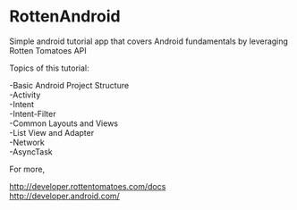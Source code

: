 RottenAndroid
=============

Simple android tutorial app that covers Android fundamentals by leveraging Rotten Tomatoes API

Topics of this tutorial:

-Basic Android Project Structure<br/>
-Activity<br/>
-Intent<br/>
-Intent-Filter<br/>
-Common Layouts and Views<br/>
-List View and Adapter<br/>
-Network<br/>
-AsyncTask<br/>


For more,

http://developer.rottentomatoes.com/docs<br/>
http://developer.android.com/
